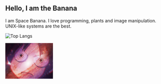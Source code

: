 ## Hello, I am the Banana
I am Space Banana. I love programming, plants and image manipulation. UNIX-like systems are the best.
   
![Top Langs](https://github-readme-stats.vercel.app/api/top-langs/?username=spacebanana420&layout=compact&theme=dark)

<img src="img/Yukaridromeda_quarter.png" width="150" />

